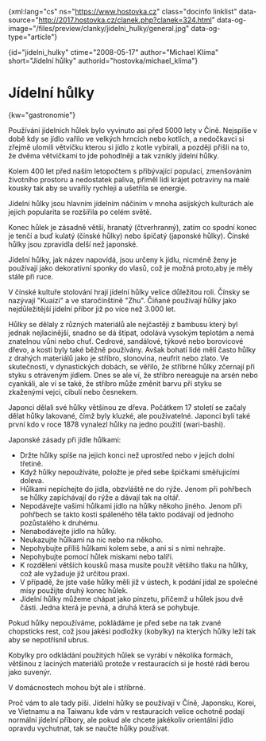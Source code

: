 
{xml:lang="cs" ns="https://www.hostovka.cz" class="docinfo linklist" data-source="http://2017.hostovka.cz/clanek.php?clanek=324.html" data-og-image="/files/preview/clanky/jidelni_hulky/general.jpg" data-og-type="article"}

{id="jidelni\_hulky" ctime="2008-05-17" author="Michael Klíma" short="Jídelní hůlky" authorid="hostovka/michael\_klima"}

# Jídelní hůlky

{kw="gastronomie"}

Používání jídelních hůlek bylo vyvinuto asi před 5000 lety v Číně. Nejspíše v době kdy se jídlo vařilo ve velkých hrncích nebo kotlích, a nedočkavci si zřejmě ulomili větvičku kterou si jídlo z kotle vybírali, a později přišli na to, že dvěma větvičkami to jde pohodlněji a tak vznikly jídelní hůlky.

Kolem 400 let před naším letopočtem s přibývající populací, zmenšováním životního prostoru a nedostatek paliva, přiměl lidi krájet potraviny na malé kousky tak aby se uvařily rychleji a ušetřila se energie.

Jídelní hůlky jsou hlavním jídelním náčiním v mnoha asijských kulturách ale jejich popularita se rozšířila po celém světě.

Konec hůlek je zásadně větší, hranatý (čtverhranný), zatím co spodní konec je tenčí a buď kulatý (čínské hůlky) nebo špičatý (japonské hůlky). Čínské hůlky jsou zpravidla delší než japonské.

Jídelní hůlky, jak název napovídá, jsou určeny k jídlu, nicméně ženy je používají jako dekorativní sponky do vlasů, což je možná proto,aby je měly stále při ruce.

V čínské kultuře stolování hrají jídelní hůlky velice důležitou roli. Čínsky se nazývají "Kuaizi" a ve staročínštině "Zhu". Číňané používají hůlky jako nejdůležitější jídelní příbor již po více než 3.000 let.

Hůlky se dělaly z různých materiálů ale nejčastěji z bambusu který byl jednak nejlacinější, snadno se dá štípat, odolává vysokým teplotám a nemá znatelnou vůni nebo chuť. Cedrové, sandálové, týkové nebo borovicové dřevo, a kosti byly také běžně používány. Avšak bohatí lidé měli často hůlky z drahých materiálů jako je stříbro, slonovina, neufrit nebo zlato. Ve skutečnosti, v dynastických dobách, se věřilo, že stříbrné hůlky zčernají při styku s otráveným jídlem. Dnes se ale ví, že stříbro nereaguje na arsén nebo cyankáli, ale ví se také, že stříbro může změnit barvu při styku se zkaženými vejci, cibulí nebo česnekem.

Japonci dělali své hůlky většinou ze dřeva. Počátkem 17 století se začaly dělat hůlky lakované, čímž byly kluzké, ale použivatelné. Japonci byli také první kdo v roce 1878 vynalezl hůlky na jedno použití (wari-bashi).

Japonské zásady při jídle hůlkami:

  * Držte hůlky spíše na jejich konci než uprostřed nebo v jejich dolní třetině.
  * Když hůlky nepoužíváte, položte je před sebe špičkami směřujícími doleva.
  * Hůlkami nepíchejte do jídla, obzvláště ne do rýže. Jenom při pohřbech se hůlky zapíchávají do rýže a dávají tak na oltář.
  * Nepodávejte vašimi hůlkami jídlo na hůlky někoho jiného. Jenom při pohřbech se takto kosti spáleného těla takto podávají od jednoho pozůstalého k druhému.
  * Nenabodávejte jídlo na hůlky.
  * Neukazujte hůlkami na nic nebo na někoho.
  * Nepohybujte příliš hůlkami kolem sebe, a ani si s nimi nehrajte.
  * Nepohybujte pomocí hůlek miskami nebo talíři.
  * K rozdělení větších kousků masa musíte použít většího tlaku na hůlky, což ale vyžaduje již určitou praxi.
  * V případě, že jste vaše hůlky měli již v ústech, k podání jídal ze společné mísy použijte druhý konec hůlek.
  * Jídelní hůlky můžeme chápat jako pinzetu, přičemž u hůlek jsou dvě části. Jedna která je pevná, a druhá která se pohybuje.

Pokud hůlky nepoužíváme, pokládáme je před sebe na tak zvané chopsticks rest, což jsou jakési podložky (kobylky) na kterých hůlky leží tak aby se nepotřísnil ubrus.

Kobylky pro odkládání použitých hůlek se vyrábí v několika formách, většinou z laciných materiálů protože v restauracích si je hosté rádi berou jako suvenýr.

V domácnostech mohou být ale i stříbrné.

Proč vám to ale tady píši. Jídelní hůlky se používají v Číně, Japonsku, Korei, ve Vietnamu a na Taiwanu kde vám v restauracích velice ochotně podají normální jídelní příbory, ale pokud ale chcete jakékoliv orientální jídlo opravdu vychutnat, tak se naučte hůlky používat.

